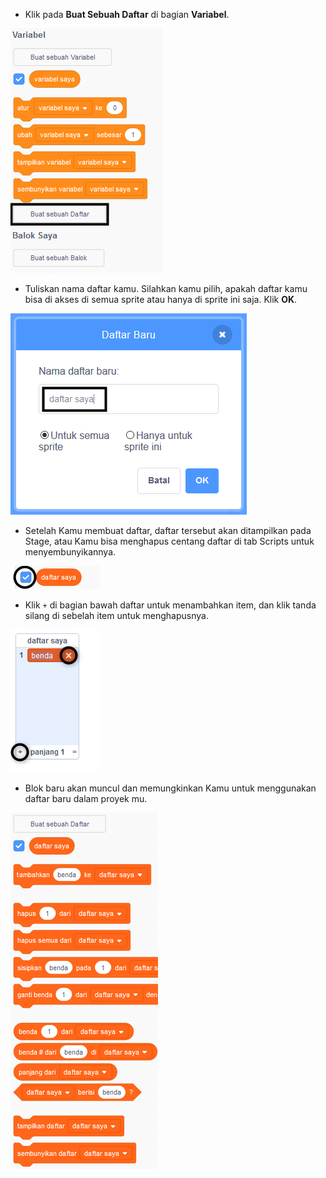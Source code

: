 + Klik pada **Buat Sebuah Daftar** di bagian **Variabel**.

![Membuat sebuah daftar](images/make-a-list-annotated.png)

+ Tuliskan nama daftar kamu. Silahkan kamu pilih, apakah daftar kamu bisa di akses di semua sprite atau hanya di sprite ini saja. Klik **OK**.

![List name](images/list-name-annotated.png)

+ Setelah Kamu membuat daftar, daftar tersebut akan ditampilkan pada Stage, atau Kamu bisa menghapus centang daftar di tab Scripts untuk menyembunyikannya.

![Tampilkan / sembunyikan daftar](images/list-show-hide-annotated.png)

+ Klik `+` di bagian bawah daftar untuk menambahkan item, dan klik tanda silang di sebelah item untuk menghapusnya.

![List show/hide](images/list-add-delete-annotated.png)

+ Blok baru akan muncul dan memungkinkan Kamu untuk menggunakan daftar baru dalam proyek mu.

![List blocks](images/list-blocks.png)